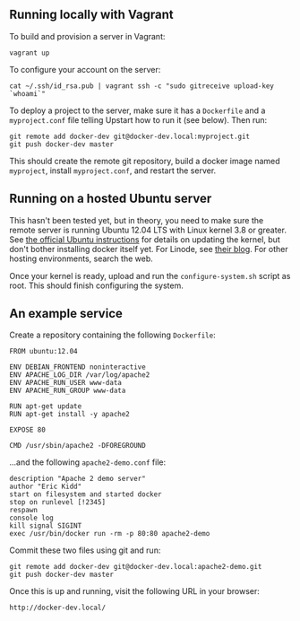 ## Running locally with Vagrant

To build and provision a server in Vagrant:

    vagrant up

To configure your account on the server:

    cat ~/.ssh/id_rsa.pub | vagrant ssh -c "sudo gitreceive upload-key `whoami`"

To deploy a project to the server, make sure it has a `Dockerfile` and a
`myproject.conf` file telling Upstart how to run it (see below).  Then run:

    git remote add docker-dev git@docker-dev.local:myproject.git
    git push docker-dev master

This should create the remote git repository, build a docker image named
`myproject`, install `myproject.conf`, and restart the server.

## Running on a hosted Ubuntu server

This hasn't been tested yet, but in theory, you need to make sure the
remote server is running Ubuntu 12.04 LTS with Linux kernel 3.8 or greater.
See [the official Ubuntu instructions][ubuntu] for details on updating the
kernel, but don't bother installing docker itself yet.  For Linode, see
[their blog][linode].  For other hosting environments, search the web.

Once your kernel is ready, upload and run the `configure-system.sh` script
as root.  This should finish configuring the system.

[ubuntu]: http://docs.docker.io/en/latest/installation/ubuntulinux/
[linode]: https://blog.linode.com/2014/01/03/docker-on-linode/

## An example service

Create a repository containing the following `Dockerfile`:

    FROM ubuntu:12.04
    
    ENV DEBIAN_FRONTEND noninteractive
    ENV APACHE_LOG_DIR /var/log/apache2
    ENV APACHE_RUN_USER www-data
    ENV APACHE_RUN_GROUP www-data
    
    RUN apt-get update
    RUN apt-get install -y apache2
    
    EXPOSE 80
    
    CMD /usr/sbin/apache2 -DFOREGROUND

...and the following `apache2-demo.conf` file:

    description "Apache 2 demo server"
    author "Eric Kidd"
    start on filesystem and started docker
    stop on runlevel [!2345]
    respawn
    console log
    kill signal SIGINT
    exec /usr/bin/docker run -rm -p 80:80 apache2-demo

Commit these two files using git and run:

    git remote add docker-dev git@docker-dev.local:apache2-demo.git
    git push docker-dev master

Once this is up and running, visit the following URL in your browser:

    http://docker-dev.local/
